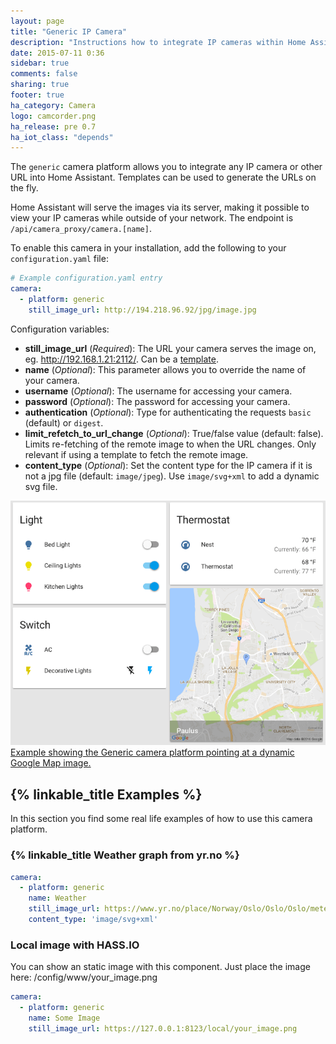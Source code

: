 ```yaml
---
layout: page
title: "Generic IP Camera"
description: "Instructions how to integrate IP cameras within Home Assistant."
date: 2015-07-11 0:36
sidebar: true
comments: false
sharing: true
footer: true
ha_category: Camera
logo: camcorder.png
ha_release: pre 0.7
ha_iot_class: "depends"
---
```



The `generic` camera platform allows you to integrate any IP camera or other URL into Home Assistant. Templates can be used to generate the URLs on the fly.

Home Assistant will serve the images via its server, making it possible to view your IP cameras while outside of your network. The endpoint is `/api/camera_proxy/camera.[name]`.

To enable this camera in your installation, add the following to your `configuration.yaml` file:

```yaml
# Example configuration.yaml entry
camera:
  - platform: generic
    still_image_url: http://194.218.96.92/jpg/image.jpg
```

Configuration variables:

- **still_image_url** (*Required*): The URL your camera serves the image on, eg. http://192.168.1.21:2112/. Can be a [template](/topics/templating/).
- **name** (*Optional*): This parameter allows you to override the name of your camera.
- **username** (*Optional*): The username for accessing your camera.
- **password** (*Optional*): The password for accessing your camera.
- **authentication** (*Optional*): Type for authenticating the requests `basic` (default) or `digest`.
- **limit_refetch_to_url_change** (*Optional*): True/false value (default: false). Limits re-fetching of the remote image to when the URL changes. Only relevant if using a template to fetch the remote image.
- **content_type** (*Optional*): Set the content type for the IP camera if it is not a jpg file (default: `image/jpeg`). Use `image/svg+xml` to add a dynamic svg file.

<p class='img'>
  <a href='/cookbook/google_maps_card/'>
    <img src='/images/components/camera/generic-google-maps.png' alt='Screenshot showing Google Maps integration in Home Assistant front end.'>
    Example showing the Generic camera platform pointing at a dynamic Google Map image.
  </a>
</p>

## {% linkable_title Examples %}

In this section you find some real life examples of how to use this camera platform.

### {% linkable_title Weather graph from yr.no %}

```yaml
camera:
  - platform: generic
    name: Weather
    still_image_url: https://www.yr.no/place/Norway/Oslo/Oslo/Oslo/meteogram.svg
    content_type: 'image/svg+xml'
```

### Local image with HASS.IO

You can show an static image with this component.
Just place the image here: /config/www/your_image.png

```yaml
camera:
  - platform: generic
    name: Some Image
    still_image_url: https://127.0.0.1:8123/local/your_image.png
```
